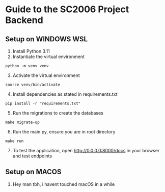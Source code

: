 # Guide to the SC2006 Project Backend

## Setup on WINDOWS WSL

1. Install Python 3.11
2. Instantiate the virtual environment

```
python -m venv venv
```

3. Activate the virtual environment

```
source venv/bin/activate
```

4. Install dependencies as stated in requirements.txt

```
pip install -r "requirements.txt"
```

5. Run the migrations to create the databases

```
make migrate-up
```

6. Run the main.py, ensure you are in root directory

```
make run
```

7. To test the application, open http://0.0.0.0:8000/docs in your browser and test endpoints

## Setup on MACOS

1. Hey man tbh, i havent touched macOS in a while
